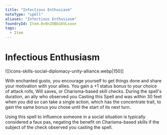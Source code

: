 ```yaml
---
title: "Infectious Enthusiasm"
noteType: "spell"
aliases: "Infectious Enthusiasm"
foundryId: Item.0v0n2OBb16VLxoxn
tags:
  - Item
---
```


# Infectious Enthusiasm
![[icons-skills-social-diplomacy-unity-alliance.webp|150]]

With enchanted gusto, you encourage yourself to get things done and share your motivation with your allies. You gain a +1 status bonus to your choice of attack rolls, Will saves, or Charisma-based skill checks. During the spell's duration, an ally who observed you Casting this Spell and was within 30 feet when you did so can take a single action, which has the concentrate trait, to gain the same bonus you chose until the start of its next turn.

Using this spell to influence someone in a social situation is typically considered a faux pas, negating the benefit on Charisma-based skills if the subject of the check observed you casting the spell.
